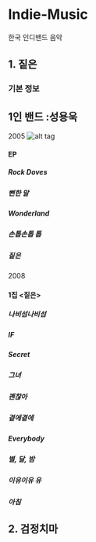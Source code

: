 # Indie-Music
한국 인디밴드 음악

## 1. 짙은
### 기본 정보
1인 밴드 :성용욱
-------------------------------
2005
![alt tag](http://www.generasia.com/w/images/9/98/Rock_Doves.jpg)
#### EP <Rock Doves>
##### Rock Doves
##### 뻔한 말
##### Wonderland
##### 손톱손톱 톱 
##### 짙은

2008
#### 1집 <짙은>
##### 나비섬나비섬 
##### IF
##### Secret
##### 그녀
##### 괜찮아
##### 곁에곁에 
##### Everybody
##### 별, 달, 밤
##### 이유이유 유 
##### 아침

## 2. 검정치마

